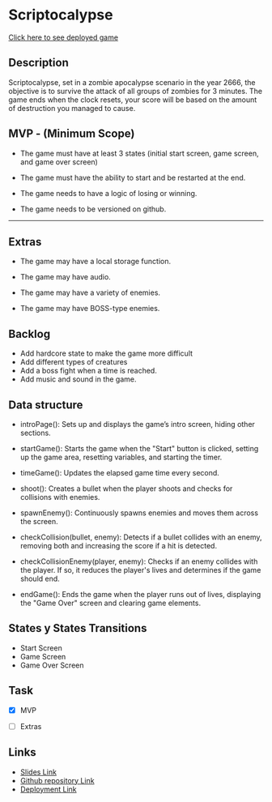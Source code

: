 # Scriptocalypse

[Click here to see deployed game](https://richardnixondev.github.io/Scriptocalypse/)

## Description
Scriptocalypse, set in a zombie apocalypse scenario in the year 2666, the objective is to survive the attack of all groups of zombies for 3 minutes. The game ends when the clock resets, your score will be based on the amount of destruction you managed to cause.


## MVP - (Minimum Scope)
- The game must have at least 3 states (initial start screen, game screen, and game over screen)

- The game must have the ability to start and be restarted at the end.

- The game needs to have a logic of losing or winning.

- The game needs to be versioned on github.

-----------------------------------------------------------------------------
## Extras
- The game may have a local storage function.

- The game may have audio.

- The game may have a variety of enemies.

- The game may have BOSS-type enemies.


## Backlog

- Add hardcore state to make the game more difficult
- Add different types of creatures
- Add a boss fight when a time is reached.
- Add music and sound in the game.



## Data structure
-  introPage(): Sets up and displays the game’s intro screen, hiding other sections.

-  startGame(): Starts the game when the "Start" button is clicked, setting up the game area, resetting variables, and starting the timer.

-  timeGame(): Updates the elapsed game time every second.

-  shoot(): Creates a bullet when the player shoots and checks for collisions with enemies.

-  spawnEnemy(): Continuously spawns enemies and moves them across the screen.

-  checkCollision(bullet, enemy): Detects if a bullet collides with an enemy, removing both and increasing the score if a hit is detected.

-  checkCollisionEnemy(player, enemy): Checks if an enemy collides with the player. If so, it reduces the player's lives and determines if the game should end.

-  endGame(): Ends the game when the player runs out of lives, displaying the "Game Over" screen and clearing game elements.


## States y States Transitions
-  Start Screen
-  Game Screen
-  Game Over Screen


## Task
- [x] MVP
- [ ] Extras




## Links

- [Slides Link](http://slides.com)
- [Github repository Link](http://github.com)
- [Deployment Link](http://github.com)
